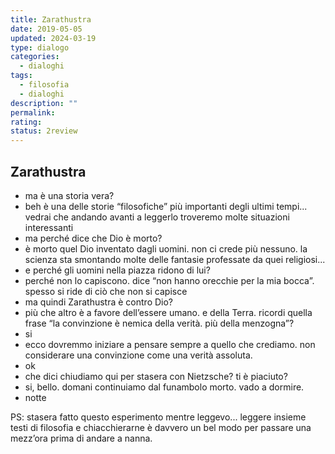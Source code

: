 ```yaml
---
title: Zarathustra
date: 2019-05-05
updated: 2024-03-19
type: dialogo
categories:
  - dialoghi
tags:
  - filosofia
  - dialoghi
description: ""
permalink: 
rating: 
status: 2review
---
```

## Zarathustra

- ma è una storia vera?
- beh è una delle storie “filosofiche” più importanti degli ultimi tempi... vedrai che andando avanti a leggerlo troveremo molte situazioni interessanti
- ma perché dice che Dio è morto?
- è morto quel Dio inventato dagli uomini. non ci crede più nessuno. la scienza sta smontando molte delle fantasie professate da quei religiosi...
- e perché gli uomini nella piazza ridono di lui?
- perché non lo capiscono. dice “non hanno orecchie per la mia bocca”. spesso si ride di ciò che non si capisce
- ma quindi Zarathustra è contro Dio?
- più che altro è a favore dell’essere umano. e della Terra. ricordi quella frase “la convinzione è nemica della verità. più della menzogna”?
- si
- ecco dovremmo iniziare a pensare sempre a quello che crediamo. non considerare una convinzione come una verità assoluta.
- ok
- che dici chiudiamo qui per stasera con Nietzsche? ti è piaciuto?
- si, bello. domani continuiamo dal funambolo morto. vado a dormire.
- notte

PS: stasera fatto questo esperimento mentre leggevo... leggere insieme testi di filosofia e chiacchierarne è davvero un bel modo per passare una mezz’ora prima di andare a nanna.
